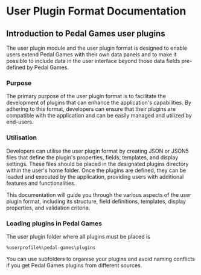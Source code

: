 # User Plugin Format Documentation

## Introduction to Pedal Games user plugins

The user plugin module and the user plugin format is designed to enable users extend Pedal Games with their own data panels and to make it possible to include data in the user interface beyond those data fields pre-defined by Pedal Games.

### Purpose

The primary purpose of the user plugin format is to facilitate the development of plugins that can enhance the application's capabilities. By adhering to this format, developers can ensure that their plugins are compatible with the application and can be easily managed and utilized by end-users.

### Utilisation

Developers can utilise the user plugin format by creating JSON or JSON5 files that define the plugin's properties, fields, templates, and display settings. These files should be placed in the designated plugins directory within the user's home folder. Once the plugins are defined, they can be loaded and executed by the application, providing users with additional features and functionalities.

This documentation will guide you through the various aspects of the user plugin format, including its structure, field definitions, templates, display properties, and validation criteria. 

### Loading plugins in Pedal Games

The user plugin folder where all plugins must be placed is

``
%userprofile%\pedal-games\plugins
``

You can use subfolders to organise your plugins and avoid naming conflicts if you get Pedal Games plugins from different sources.